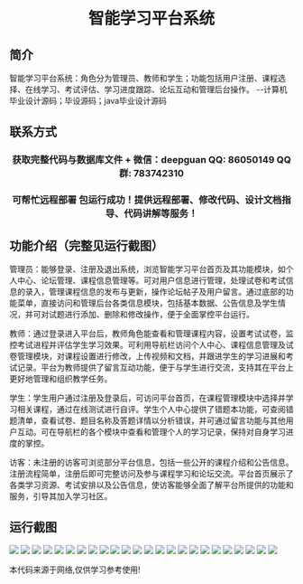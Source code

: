 <p><h1 align="center">智能学习平台系统</h1></p>

## 简介
智能学习平台系统：角色分为管理员、教师和学生；功能包括用户注册、课程选择、在线学习、考试评估、学习进度跟踪、论坛互动和管理后台操作。    --计算机毕业设计源码；毕设源码；java毕业设计源码


## 联系方式
<p><h3 align="center">获取完整代码与数据库文件 + 微信：deepguan QQ: 86050149 QQ群: 783742310</h3></p>
<p><h3 align="center">可帮忙远程部署 包运行成功！提供远程部署、修改代码、设计文档指导、代码讲解等服务！</h3></p>

## 功能介绍（完整见运行截图）
管理员：能够登录、注册及退出系统，浏览智能学习平台首页及其功能模块，如个人中心、论坛管理、课程信息管理等。可对用户信息进行管理，处理试卷和考试信息的录入，管理课程信息的发布与更新，操作论坛帖子及用户留言。通过底部的功能菜单，直接访问和管理后台各类信息模块，包括基本数据、公告信息及学生情况，并可对试题进行添加、删除和修改操作，便于全面掌控平台运行。

教师：通过登录进入平台后，教师角色能查看和管理课程内容，设置考试试卷，监控考试进程并评估学生学习效果。可利用导航栏访问个人中心、课程信息管理及试卷管理模块，对课程设置进行修改，上传视频和文档，并跟进学生的学习进展和考试记录。平台为教师提供了留言互动功能，便于与学生进行交流，支持其在平台上更好地管理和组织教学任务。

学生：学生用户通过注册及登录后，可访问平台首页，在课程管理模块中选择并学习相关课程，通过在线测试进行自评。学生个人中心提供了错题本功能，可查阅错题清单，查看试卷、题目名称及答题详情以分析错误，并可通过留言功能与其他用户互动。可在导航栏的各个模块中查看和管理个人的学习记录，保持对自身学习进度的掌控。

访客：未注册的访客可浏览部分平台信息，包括一些公开的课程介绍和公告信息。注册流程简单，注册后即可完整访问及参与课程学习和论坛交流。平台首页展示了各类学习资源、考试安排以及公告信息，使访客能够全面了解平台所提供的功能和服务，引导其加入学习社区。


## 运行截图
![](https://bs-1329754181.cos.ap-shanghai.myqcloud.com/spring/IntelligentLearningPlatformSystem/img/001.jpg)
![](https://bs-1329754181.cos.ap-shanghai.myqcloud.com/spring/IntelligentLearningPlatformSystem/img/002.jpg)
![](https://bs-1329754181.cos.ap-shanghai.myqcloud.com/spring/IntelligentLearningPlatformSystem/img/003.jpg)
![](https://bs-1329754181.cos.ap-shanghai.myqcloud.com/spring/IntelligentLearningPlatformSystem/img/004.jpg)
![](https://bs-1329754181.cos.ap-shanghai.myqcloud.com/spring/IntelligentLearningPlatformSystem/img/005.jpg)
![](https://bs-1329754181.cos.ap-shanghai.myqcloud.com/spring/IntelligentLearningPlatformSystem/img/006.jpg)
![](https://bs-1329754181.cos.ap-shanghai.myqcloud.com/spring/IntelligentLearningPlatformSystem/img/007.jpg)
![](https://bs-1329754181.cos.ap-shanghai.myqcloud.com/spring/IntelligentLearningPlatformSystem/img/008.jpg)
![](https://bs-1329754181.cos.ap-shanghai.myqcloud.com/spring/IntelligentLearningPlatformSystem/img/009.jpg)
![](https://bs-1329754181.cos.ap-shanghai.myqcloud.com/spring/IntelligentLearningPlatformSystem/img/010.jpg)
![](https://bs-1329754181.cos.ap-shanghai.myqcloud.com/spring/IntelligentLearningPlatformSystem/img/011.jpg)
![](https://bs-1329754181.cos.ap-shanghai.myqcloud.com/spring/IntelligentLearningPlatformSystem/img/012.jpg)
![](https://bs-1329754181.cos.ap-shanghai.myqcloud.com/spring/IntelligentLearningPlatformSystem/img/013.jpg)
![](https://bs-1329754181.cos.ap-shanghai.myqcloud.com/spring/IntelligentLearningPlatformSystem/img/014.jpg)
![](https://bs-1329754181.cos.ap-shanghai.myqcloud.com/spring/IntelligentLearningPlatformSystem/img/015.jpg)
![](https://bs-1329754181.cos.ap-shanghai.myqcloud.com/spring/IntelligentLearningPlatformSystem/img/016.jpg)
![](https://bs-1329754181.cos.ap-shanghai.myqcloud.com/spring/IntelligentLearningPlatformSystem/img/017.jpg)
![](https://bs-1329754181.cos.ap-shanghai.myqcloud.com/spring/IntelligentLearningPlatformSystem/img/018.jpg)
![](https://bs-1329754181.cos.ap-shanghai.myqcloud.com/spring/IntelligentLearningPlatformSystem/img/019.jpg)
![](https://bs-1329754181.cos.ap-shanghai.myqcloud.com/spring/IntelligentLearningPlatformSystem/img/020.jpg)
![](https://bs-1329754181.cos.ap-shanghai.myqcloud.com/spring/IntelligentLearningPlatformSystem/img/021.jpg)
![](https://bs-1329754181.cos.ap-shanghai.myqcloud.com/spring/IntelligentLearningPlatformSystem/img/022.jpg)
![](https://bs-1329754181.cos.ap-shanghai.myqcloud.com/spring/IntelligentLearningPlatformSystem/img/023.jpg)
![](https://bs-1329754181.cos.ap-shanghai.myqcloud.com/spring/IntelligentLearningPlatformSystem/img/024.jpg)

<p>本代码来源于网络,仅供学习参考使用!</p>
